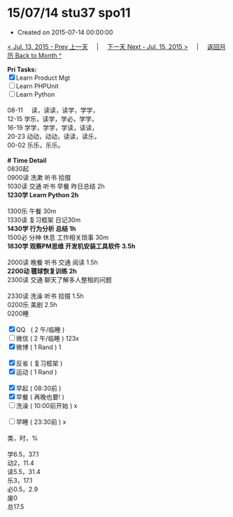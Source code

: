 # 15/07/14 stu37 spo11

- Created on 2015-07-14 00:00:00

[< Jul. 13, 2015 - Prev 上一天](/lifelogs/2015/07/d13.md) &nbsp; &nbsp; | &nbsp; &nbsp; [下一天 Next - Jul. 15, 2015 >](/lifelogs/2015/07/d15.md) &nbsp; &nbsp; |  &nbsp; &nbsp; [返回月历 Back to Month ^](/lifelogs/2015/07/index.md)
<br/><div><b>Pri Tasks:</b></div><div><input checked="true" type="checkbox"/>Learn Product Mgt</div><div><input type="checkbox"/>Learn PHPUnit</div><div><input type="checkbox"/>Learn Python</div><div><br/></div><div>08-11     读，读读，读学，学学，</div><div>12-15 学乐，读学，学必，学学，</div><div>16-19 学学，学学，学读，读读，</div><div>20-23 动动，动动，读读，读乐，</div><div>00-02 乐乐，乐乐。</div><div><br/></div><div><b># Time Detail</b></div><div>0830起</div><div>0900读 洗漱 听书 拾掇</div><div>1030读 交通 听书 早餐 昨日总结 2h</div><div><b>1230学 Learn Python 2h</b></div><div><br/></div><div>1300乐 午餐 30m</div><div>1330读 复习框架 日记30m</div><div><b>1430学 行为分析 总结 1h</b></div><div>1500必 分神 休息 工作相关琐事 30m</div><div><b>1830学 观察PM思维 开发机安装工具软件 3.5h</b></div><div><br/></div><div>2000读 晚餐 听书 交通 阅读 1.5h</div><div><b>2200动 毽球恢复训练 2h</b></div><div>2300读 交通 聊天了解多人整租的问题</div><div><br/></div><div>2330读 洗澡 听书 拾掇 1.5h</div><div>0200乐 美剧 2.5h</div><div>0200睡</div><div><br/></div><div><input checked="true" type="checkbox"/>QQ   ( 2 午/临睡 )</div><div><input type="checkbox"/>微信 ( 2 午/临睡 ) 123x</div><div><input checked="true" type="checkbox"/>微博 ( 1 Rand ) 1</div><div><br/></div><div><input checked="true" type="checkbox"/>反省 ( 复习框架 )</div><div><input checked="true" type="checkbox"/>运动 ( 1 Rand )</div><div><br/></div><div><input checked="true" type="checkbox"/>早起 ( 08:30前 )</div><div><input checked="true" type="checkbox"/>早餐 ( 再晚也要! )</div><div><input type="checkbox"/>洗澡 ( 10:00前开始 ) x</div><div><br/></div><div><input type="checkbox"/>早睡 ( 23:30前 ) x</div><div><br/></div><div>类，时，%</div><div><br/></div><div>学6.5，37.1</div><div>动2，11.4</div><div>读5.5，31.4</div><div>乐3，17.1</div><div>必0.5，2.9</div><div>废0</div><div>总17.5</div>
